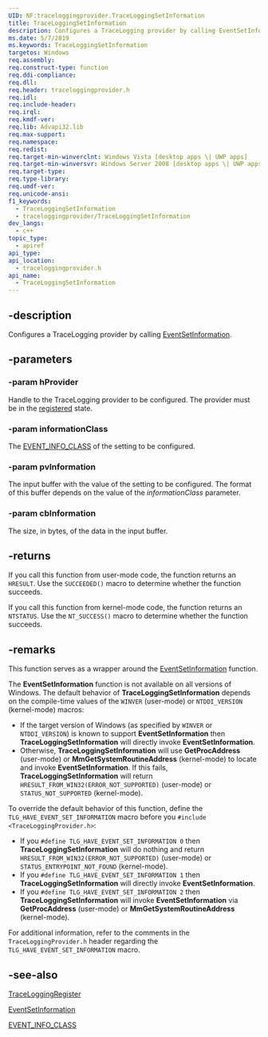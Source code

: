 ```yaml
---
UID: NF:traceloggingprovider.TraceLoggingSetInformation
title: TraceLoggingSetInformation
description: Configures a TraceLogging provider by calling EventSetInformation.
ms.date: 5/7/2019
ms.keywords: TraceLoggingSetInformation
targetos: Windows
req.assembly:
req.construct-type: function
req.ddi-compliance:
req.dll:
req.header: traceloggingprovider.h
req.idl:
req.include-header:
req.irql:
req.kmdf-ver:
req.lib: Advapi32.lib
req.max-support:
req.namespace:
req.redist:
req.target-min-winverclnt: Windows Vista [desktop apps \| UWP apps]
req.target-min-winversvr: Windows Server 2008 [desktop apps \| UWP apps]
req.target-type:
req.type-library:
req.umdf-ver:
req.unicode-ansi:
f1_keywords:
  - TraceLoggingSetInformation
  - traceloggingprovider/TraceLoggingSetInformation
dev_langs:
  - c++
topic_type:
  - apiref
api_type:
api_location:
  - traceloggingprovider.h
api_name:
  - TraceLoggingSetInformation
---
```


## -description

Configures a TraceLogging provider by calling
[EventSetInformation](../evntprov/nf-evntprov-eventsetinformation.md).

## -parameters

### -param hProvider

Handle to the TraceLogging provider to be configured. The provider must be in
the [registered](./nf-traceloggingprovider-traceloggingregister.md) state.

### -param informationClass

The [EVENT_INFO_CLASS](../evntprov/ne-evntprov-event_info_class.md) of the
setting to be configured.

### -param pvInformation

The input buffer with the value of the setting to be configured. The format of
this buffer depends on the value of the _informationClass_ parameter.

### -param cbInformation

The size, in bytes, of the data in the input buffer.

## -returns

If you call this function from user-mode code, the function returns an
`HRESULT`. Use the `SUCCEEDED()` macro to determine whether the function
succeeds.

If you call this function from kernel-mode code, the function returns an
`NTSTATUS`. Use the `NT_SUCCESS()` macro to determine whether the function
succeeds.

## -remarks

This function serves as a wrapper around the
[EventSetInformation](../evntprov/nf-evntprov-eventsetinformation.md) function.

The **EventSetInformation** function is not available on all versions of
Windows. The default behavior of **TraceLoggingSetInformation** depends on the
compile-time values of the `WINVER` (user-mode) or `NTDDI_VERSION` (kernel-mode)
macros:

- If the target version of Windows (as specified by `WINVER` or `NTDDI_VERSION`)
  is known to support **EventSetInformation** then
  **TraceLoggingSetInformation** will directly invoke **EventSetInformation**.
- Otherwise, **TraceLoggingSetInformation** will use **GetProcAddress**
  (user-mode) or **MmGetSystemRoutineAddress** (kernel-mode) to locate and
  invoke **EventSetInformation**. If this fails, **TraceLoggingSetInformation**
  will return `HRESULT_FROM_WIN32(ERROR_NOT_SUPPORTED)` (user-mode) or
  `STATUS_NOT_SUPPORTED` (kernel-mode).

To override the default behavior of this function, define the
`TLG_HAVE_EVENT_SET_INFORMATION` macro before you
`#include <TraceLoggingProvider.h>`:

- If you `#define TLG_HAVE_EVENT_SET_INFORMATION 0` then
  **TraceLoggingSetInformation** will do nothing and return
  `HRESULT_FROM_WIN32(ERROR_NOT_SUPPORTED)` (user-mode) or
  `STATUS_ENTRYPOINT_NOT_FOUND` (kernel-mode).
- If you `#define TLG_HAVE_EVENT_SET_INFORMATION 1` then
  **TraceLoggingSetInformation** will directly invoke **EventSetInformation**.
- If you `#define TLG_HAVE_EVENT_SET_INFORMATION 2` then
  **TraceLoggingSetInformation** will invoke **EventSetInformation** via
  **GetProcAddress** (user-mode) or **MmGetSystemRoutineAddress** (kernel-mode).

For additional information, refer to the comments in the
`TraceLoggingProvider.h` header regarding the `TLG_HAVE_EVENT_SET_INFORMATION`
macro.

## -see-also

[TraceLoggingRegister](./nf-traceloggingprovider-traceloggingregister.md)

[EventSetInformation](../evntprov/nf-evntprov-eventsetinformation.md)

[EVENT_INFO_CLASS](../evntprov/ne-evntprov-event_info_class.md)
